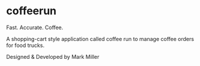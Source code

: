 # coffeerun
Fast. Accurate. Coffee.

A shopping-cart style application called coffee run to manage coffee orders for food trucks. 

Designed & Developed by Mark Miller 
